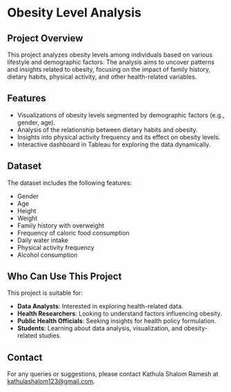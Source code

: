 # Obesity Level Analysis

## Project Overview

This project analyzes obesity levels among individuals based on various lifestyle and demographic factors. The analysis aims to uncover patterns and insights related to obesity, focusing on the impact of family history, dietary habits, physical activity, and other health-related variables.

## Features

- Visualizations of obesity levels segmented by demographic factors (e.g., gender, age).
- Analysis of the relationship between dietary habits and obesity.
- Insights into physical activity frequency and its effect on obesity levels.
- Interactive dashboard in Tableau for exploring the data dynamically.

## Dataset

The dataset includes the following features:
- Gender
- Age
- Height
- Weight
- Family history with overweight
- Frequency of caloric food consumption
- Daily water intake
- Physical activity frequency
- Alcohol consumption

## Who Can Use This Project

This project is suitable for:
- **Data Analysts**: Interested in exploring health-related data.
- **Health Researchers**: Looking to understand factors influencing obesity.
- **Public Health Officials**: Seeking insights for health policy formulation.
- **Students**: Learning about data analysis, visualization, and obesity-related studies.

## Contact

For any queries or suggestions, please contact Kathula Shalom Ramesh at kathulashalom123@gmail.com.
